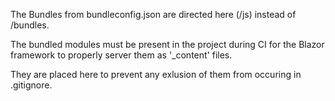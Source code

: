 ﻿The Bundles from bundleconfig.json are directed here (/js) instead of /bundles.

The bundled modules must be present in the project during CI for the Blazor framework to properly server them as '_content' files.

They are placed here to prevent any exlusion of them from occuring in .gitignore.
